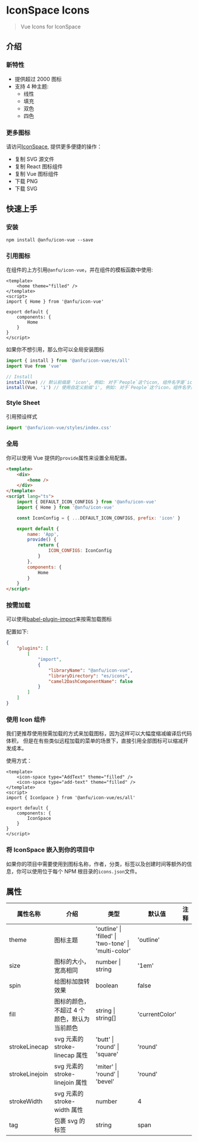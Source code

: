 # IconSpace Icons

> Vue Icons for IconSpace

## 介绍

### 新特性

-   提供超过 2000 图标
-   支持 4 种主题:
    -   线性
    -   填充
    -   双色
    -   四色

### 更多图标

请访问[IconSpace](https://icon-space.github.io/doc/), 提供更多便捷的操作：

-   复制 SVG 源文件
-   复制 React 图标组件
-   复制 Vue 图标组件
-   下载 PNG
-   下载 SVG

## 快速上手

### 安装

```
npm install @anfu/icon-vue --save
```

### 引用图标

在组件的上方引用`@anfu/icon-vue`，并在组件的模板函数中使用:

```vue
<template>
    <home theme="filled" />
</template>
<script>
import { Home } from '@anfu/icon-vue'

export default {
    components: {
        Home
    }
}
</script>
```

如果你不想引用，那么你可以全局安装图标

```typescript
import { install } from '@anfu/icon-vue/es/all'
import Vue from 'vue'

// Install
install(Vue) // 默认前缀是 'icon', 例如: 对于`People`这个icon, 组件名字是`icon-people`.
install(Vue, 'i') // 使用自定义前缀'i', 例如: 对于`People`这个icon，组件名字是`i-people`.
```

### Style Sheet

引用预设样式

```typescript
import '@anfu/icon-vue/styles/index.css'
```

### 全局

你可以使用 Vue 提供的`provide`属性来设置全局配置。

```html
<template>
    <div>
        <home />
    </div>
</template>
<script lang="ts">
    import { DEFAULT_ICON_CONFIGS } from '@anfu/icon-vue'
    import { Home } from '@anfu/icon-vue'

    const IconConfig = { ...DEFAULT_ICON_CONFIGS, prefix: 'icon' }

    export default {
        name: 'App',
        provide() {
            return {
                ICON_CONFIGS: IconConfig
            }
        },
        components: {
            Home
        }
    }
</script>
```

### 按需加载

可以使用[babel-plugin-import](https://github.com/ant-design/babel-plugin-import)来按需加载图标

配置如下:

```json
{
    "plugins": [
        [
            "import",
            {
                "libraryName": "@anfu/icon-vue",
                "libraryDirectory": "es/icons",
                "camel2DashComponentName": false
            }
        ]
    ]
}
```

### 使用 Icon 组件

我们更推荐使用按需加载的方式来加载图标，因为这样可以大幅度缩减编译后代码体积，
但是在有些类似远程加载的菜单的场景下，直接引用全部图标可以缩减开发成本。

使用方式：

```vue
<template>
    <icon-space type="AddText" theme="filled" />
    <icon-space type="add-text" theme="filled" />
</template>
<script>
import { IconSpace } from '@anfu/icon-vue/es/all'

export default {
    components: {
        IconSpace
    }
}
</script>
```

### 将 IconSpace 嵌入到你的项目中

如果你的项目中需要使用到图标名称，作者，分类，标签以及创建时间等额外的信息，你可以使用位于每个 NPM 根目录的`icons.json`文件。

## 属性

| 属性名称       | 介绍                                        | 类型                                                             | 默认值         | 注释 |
| -------------- | ------------------------------------------- | ---------------------------------------------------------------- | -------------- | ---- |
| theme          | 图标主题                                    | 'outline' &#124; 'filled' &#124; 'two-tone' &#124; 'multi-color' | 'outline'      |
| size           | 图标的大小，宽高相同                        | number &#124; string                                             | '1em'          |
| spin           | 给图标加旋转效果                            | boolean                                                          | false          |
| fill           | 图标的颜色，不超过 4 个颜色，默认为当前颜色 | string &#124; string[]                                           | 'currentColor' |
| strokeLinecap  | svg 元素的 stroke-linecap 属性              | 'butt' &#124; 'round' &#124; 'square'                            | 'round'        |
| strokeLinejoin | svg 元素的 stroke-linejoin 属性             | 'miter' &#124; 'round' &#124; 'bevel'                            | 'round'        |
| strokeWidth    | svg 元素的 stroke-width 属性                | number                                                           | 4              |
| tag            | 包裹 svg 的标签                             | string                                                           | span           |      |
